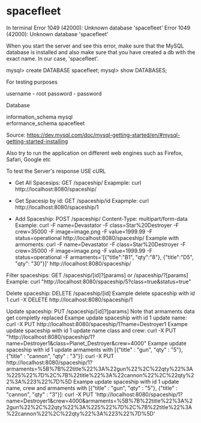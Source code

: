 # spacefleet

In terminal
Error 1049 (42000): Unknown database 'spacefleet'
Error 1049 (42000): Unknown database 'spacefleet'

When you start the server and see this error, make sure that the MySQL database is installed and also make sure that you have created a db with the exact name. In our case, 'spacefleet'.

mysql> create DATABASE spacefleet;
mysql> show DATABASES;

For testing purposes 

username - root
password - password

Database  

information_schema
mysql              
erformance_schema 
spacefleet        


Source:
https://dev.mysql.com/doc/mysql-getting-started/en/#mysql-getting-started-installing

Also try to run the application on different web engines such as Firefox, Safari, Google etc

To test the Server's response USE cURL 

- Get All Spacesips: GET /spaceship/
Exapmple:
curl http://localhost:8080/spaceship/

- Get Spacesip by id: GET /spaceship/id
Exapmple:
curl http://localhost:8080/spaceship/1

- Add Spaceship: POST /spaceship/ 
Content-Type: multipart/form-data
Example:
curl -F name=Devastator -F class=Star%20Destroyer -F crew=35000 -F image=image.png -F value=1999.99 -F status=operational http://localhost:8080/spaceship/
Example with armoments:
curl -F name=Devastator -F class=Star%20Destroyer -F crew=35000 -F image=image.png -F value=1999.99 -F status=operational -F armaments='[{"title":"B1", "qty":"8"}, {"title":"D5", "qty": "30"}]' http://localhost:8080/spaceship/

Filter spaceships: GET /spaceship/[id]?[params] or /spaceship/?[params] 
Example:
curl "http://localhost:8080/spaceship/5?class=true&status=true"

Delete spaceship: DELETE /spaceship/[id]
Example delete spaceship with id 1
curl -X DELETE http://localhost:8080/spaceship/1

Update spaceship: PUT /spaceship/[id]?[params]
Note that armaments data get completly replaced
Exampe update spaceship with id 1 update name:
curl -X PUT http://localhost:8080/spaceship/1?name=Destroyer1
Exampe update spaceship with id 1 update name class and crew:
curl -X PUT "http://localhost:8080/spaceship/1?name=Destroyer1&class=Planet_Destroyer&crew=4000" 
Exampe update spaceship with id 1 update armaments with [{"title" : "gun", "qty" : "5"}, {"title" : "cannon", "qty" : "3"}]:
curl -X PUT http://localhost:8080/spaceship/1?armaments=%5B%7B%22title%22%3A%22gun%22%2C%22qty%22%3A%225%22%7D%2C%7B%22title%22%3A%22cannon%22%2C%22qty%22%3A%223%22%7D%5D
Exampe update spaceship with id 1 update name, crew and armaments with [{"title" : "gun", "qty" : "5"}, {"title" : "cannon", "qty" : "3"}]:
curl -X PUT 'http://localhost:8080/spaceship/1?name=Destroyer1&crew=4000&armaments=%5B%7B%22title%22%3A%22gun%22%2C%22qty%22%3A%225%22%7D%2C%7B%22title%22%3A%22cannon%22%2C%22qty%22%3A%223%22%7D%5D'

